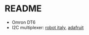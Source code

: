 # README

* Omron DT6
* I2C multiplexer: [robot italy](https://www.robot-italy.com/it/adafruit-tca9548a-i2c-multiplexer.html),  [adafruit](https://learn.adafruit.com/adafruit-tca9548a-1-to-8-i2c-multiplexer-breakout/overview)
